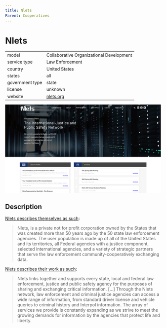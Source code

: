 ```yaml
---
title: Nlets
Parent: Cooperatives
---
```


# Nlets

|                   |                                          |
|:------------------|:-----------------------------------------|
| model             | Collaborative Organizational Development
| service type      | Law Enforcement
| country           | United States
| states            | all
| government type   | state
| license           | unknown
| website           | [nlets.org](https://www.nlets.org/)

![nlets screenshot](images/nlets.png)

## Description

[Nlets describes themselves as such](https://www.nlets.org/about/who-we-are):

> Nlets, is a private not for profit corporation  owned by the States that was created more than 50 years ago by the 50 state law enforcement agencies. The user population is made up of all of the United States and its territories, all Federal agencies with a justice component, selected international agencies, and a variety of strategic partners that serve the law enforcement community-cooperatively exchanging data.

[Nlets describes their work as such](https://www.nlets.org/about/what-we-do):

>Nlets links together and supports every state, local and federal law enforcement, justice and public safety agency for the purposes of sharing and exchanging critical information. [...] Through the Nlets network, law enforcement and criminal justice agencies can access a wide range of information, from standard driver license and vehicle queries to criminal history and Interpol information. The array of services we provide is constantly expanding as we strive to meet the growing demands for information by the agencies that protect life and liberty.
